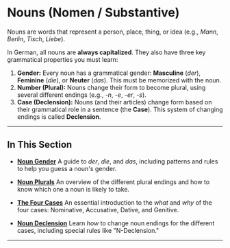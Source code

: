 # Nouns (Nomen / Substantive)

Nouns are words that represent a person, place, thing, or idea (e.g., *Mann*, *Berlin*, *Tisch*, *Liebe*).

In German, all nouns are **always capitalized**. They also have three key grammatical properties you must learn:

1.  **Gender:** Every noun has a grammatical gender: **Masculine** (*der*), **Feminine** (*die*), or **Neuter** (*das*). This must be memorized with the noun.
2.  **Number (Plural):** Nouns change their form to become plural, using several different endings (e.g., *-n*, *-e*, *-er*, *-s*).
3.  **Case (Declension):** Nouns (and their articles) change form based on their grammatical role in a sentence (the **Case**). This system of changing endings is called **Declension**.

---

## In This Section

* **[Noun Gender](./gender.md)**
    A guide to *der*, *die*, and *das*, including patterns and rules to help you guess a noun's gender.

* **[Noun Plurals](./plurals.md)**
    An overview of the different plural endings and how to know which one a noun is likely to take.

* **[The Four Cases](./cases.md)**
    An essential introduction to the *what* and *why* of the four cases: Nominative, Accusative, Dative, and Genitive.

* **[Noun Declension](./declension.md)**
    Learn *how* to change noun endings for the different cases, including special rules like "N-Declension."

---